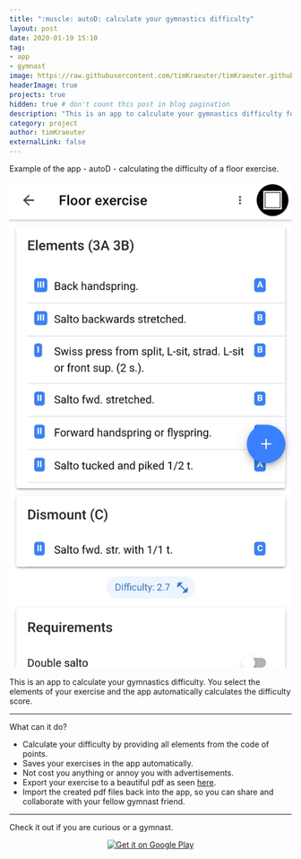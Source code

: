 ```yaml
---
title: ":muscle: autoD: calculate your gymnastics difficulty"
layout: post
date: 2020-01-19 15:10
tag:
- app
- gymnast
image: https://raw.githubusercontent.com/timKraeuter/timKraeuter.github.io/master/assets/images/playstore_icon.png
headerImage: true
projects: true
hidden: true # don't count this post in blog pagination
description: "This is an app to calculate your gymnastics difficulty for all the gymnasts out there."
category: project
author: timKraeuter
externalLink: false
---
```


Example of the app - autoD - calculating the difficulty of a floor exercise.

![Screenshot](https://raw.githubusercontent.com/timKraeuter/timKraeuter.github.io/master/assets/screenshot.jpg)

This is an app to calculate your gymnastics difficulty. You select the elements of your exercise and the app automatically calculates the difficulty score.


---

What can it do?

- Calculate your difficulty by providing all elements from the code of points.
- Saves your exercises in the app automatically.
- Not cost you anything or annoy you with advertisements.
- Export your exercise to a beautiful pdf as seen [here](https://drive.google.com/open?id=1vzjhyJnCMgtyz4uOayX06g2zH5qw2dRP).
- Import the created pdf files back into the app, so you can share and collaborate with your fellow gymnast friend.

---

Check it out if you are curious or a gymnast.

<div class="breaker"></div>

<div style="text-align:center">
<a href='https://play.google.com/store/apps/details?id=de.tk.autoD&pcampaignid=pcampaignidMKT-Other-global-all-co-prtnr-py-PartBadge-Mar2515-1'><img alt='Get it on Google Play' src='https://play.google.com/intl/en_us/badges/static/images/badges/en_badge_web_generic.png'/></a>
</div>
